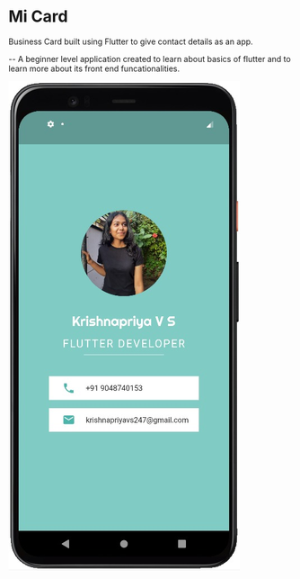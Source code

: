 
# Mi Card

Business Card built using Flutter to give contact details as an app.

-- A beginner level application created to learn about basics of flutter and to learn more about its front end funcationalities.

<img src="https://github.com/krshnapriy/MiCard-Personal-Business-Card-app/blob/main/ss.jpeg" />
